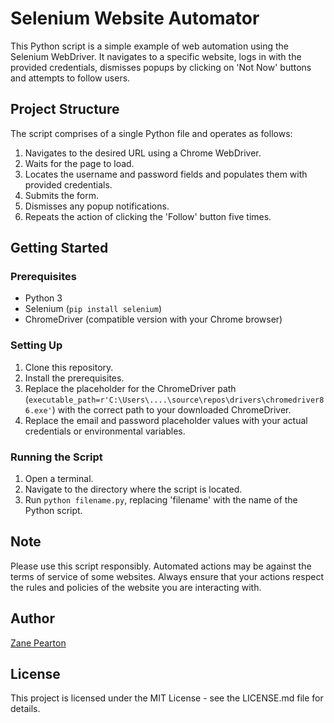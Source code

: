 # Selenium Website Automator

This Python script is a simple example of web automation using the Selenium WebDriver. It navigates to a specific website, logs in with the provided credentials, dismisses popups by clicking on 'Not Now' buttons and attempts to follow users.

## Project Structure

The script comprises of a single Python file and operates as follows:

1. Navigates to the desired URL using a Chrome WebDriver.
2. Waits for the page to load.
3. Locates the username and password fields and populates them with provided credentials.
4. Submits the form.
5. Dismisses any popup notifications.
6. Repeats the action of clicking the 'Follow' button five times.

## Getting Started

### Prerequisites

- Python 3
- Selenium (`pip install selenium`)
- ChromeDriver (compatible version with your Chrome browser)

### Setting Up

1. Clone this repository.
2. Install the prerequisites.
3. Replace the placeholder for the ChromeDriver path (`executable_path=r'C:\Users\....\source\repos\drivers\chromedriver86.exe'`) with the correct path to your downloaded ChromeDriver.
4. Replace the email and password placeholder values with your actual credentials or environmental variables.

### Running the Script

1. Open a terminal.
2. Navigate to the directory where the script is located.
3. Run `python filename.py`, replacing 'filename' with the name of the Python script.

## Note

Please use this script responsibly. Automated actions may be against the terms of service of some websites. Always ensure that your actions respect the rules and policies of the website you are interacting with. 

## Author

[Zane Pearton](https://www.linkedin.com/in/zane-pearton/)

## License

This project is licensed under the MIT License - see the LICENSE.md file for details.
